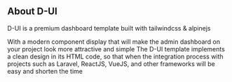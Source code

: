 <p align="center"><a href="/asset/logo.svg" width="400"></a></p>

<p align="center">

</p>

## About D-UI

D-UI is a premium dashboard template built with tailwindcss & alpinejs

With a modern component display that will make the admin dashboard on your project look more attractive and simple
The D-UI template implements a clean design in its HTML code, so that when the integration process with projects such as Laravel, ReactJS, VueJS, and other frameworks will be easy and shorten the time

